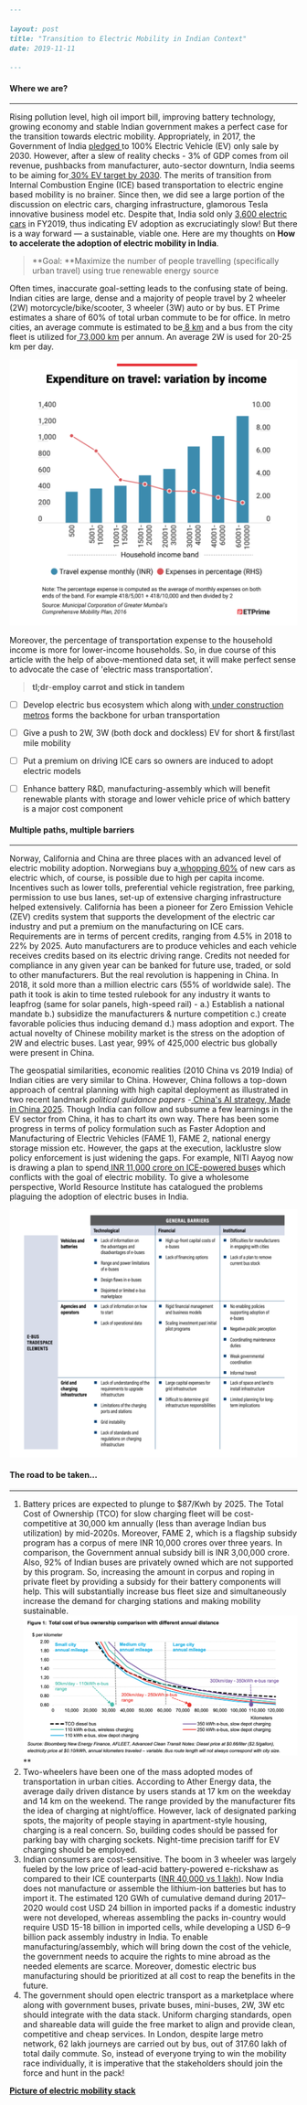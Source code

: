 ```markdown
---

layout: post
title: "Transition to Electric Mobility in Indian Context"
date: 2019-11-11

---
```



#### Where we are?

------

Rising pollution level, high oil import bill, improving battery technology, growing economy and stable Indian government makes a perfect case for the transition towards electric mobility. Appropriately, in 2017, the Government of India [pledged ](https://www.bbc.com/news/world-asia-india-48961525)to 100% Electric Vehicle (EV) only sale by 2030. However, after a slew of reality checks - 3% of GDP comes from oil revenue, pushbacks from manufacturer, auto-sector downturn, India seems to be aiming for[ 30% EV target by 2030](https://www.financialexpress.com/auto/car-news/government-finally-wakes-up-sets-a-realistic-goal-of-30-electric-vehicles-by-2030-from-existing-100-target/1091075/). The merits of transition from Internal Combustion Engine (ICE) based transportation to electric engine based mobility is no brainer. Since then, we did see a large portion of the discussion on electric cars, charging infrastructure, glamorous Tesla innovative business model etc. Despite that, India sold only [3,600 electric cars](https://www.autocarindia.com/car-news/ev-sales-in-india-cross-75-lakh-mark-in-fy2019-412542) in FY2019, thus indicating EV adoption as excruciatingly slow! But there is a way forward — a sustainable, viable one. Here are my thoughts on **How to accelerate the adoption of electric mobility in India**.



> **Goal: **Maximize the number of people travelling (specifically urban travel) using true renewable energy source



Often times, inaccurate goal-setting leads to the confusing state of being. Indian cities are large, dense and a majority of people travel by 2 wheeler (2W) motorcycle/bike/scooter, 3 wheeler (3W) auto or by bus. ET Prime estimates a share of 60% of total urban commute to be for office. In metro cities, an average commute is estimated to be[ 8 km](http://www.wrirosscities.org/sites/default/files/India-Transport-Indicators.pdf) and a bus from the city fleet is utilized for[ 73,000 km](http://www.urbanemissions.info/wp-content/uploads/docs/2014-11-TBS-Delhi-Veh&Pass-Characteristics.pdf) per annum. An average 2W is used for 20-25 km per day.

![transpo_expense](/image/EV/transport_expense.png#center_lrect)

Moreover, the percentage of transportation expense to the household income is more for lower-income households. So, in due course of this article with the help of above-mentioned data set, it will make perfect sense to advocate the case of 'electric mass transportation'.



> **tl;dr**-**employ carrot and stick in tandem**

- [ ] Develop electric bus ecosystem which along with[ under construction metros](https://economictimes.indiatimes.com/industry/transportation/railways/15-more-cities-will-soon-have-metro-network-union-minister-puri/articleshow/66419131.cms?from=mdr) forms the backbone for urban transportation
- [ ] Give a push to 2W, 3W (both dock and dockless) EV for short & first/last mile mobility
- [ ] Put a premium on driving ICE cars so owners are induced to adopt electric models
- [ ] Enhance battery R&D, manufacturing-assembly which will benefit renewable plants with storage and lower vehicle price of which battery is a major cost component



#### Multiple paths, multiple barriers

------

Norway, California and China are three places with an advanced level of electric mobility adoption. Norwegians buy a[ whopping 60%](https://www.forbes.com/sites/davidnikel/2019/06/18/electric-cars-why-little-norway-leads-the-world-in-ev-usage/#9540a8113e35) of new cars as electric which, of course, is possible due to high per capita income. Incentives such as lower tolls, preferential vehicle registration, free parking, permission to use bus lanes, set-up of extensive charging infrastructure helped extensively. California has been a pioneer for Zero Emission Vehicle (ZEV) credits system that supports the development of the electric car industry and put a premium on the manufacturing on ICE cars. Requirements are in terms of percent credits, ranging from 4.5% in 2018 to 22% by 2025. Auto manufacturers are to produce vehicles and each vehicle receives credits based on its electric driving range. Credits not needed for compliance in any given year can be banked for future use, traded, or sold to other manufacturers. But the real revolution is happening in China. In 2018, it sold more than a million electric cars (55% of worldwide sale). The path it took is akin to time tested rulebook for any industry it wants to leapfrog (same for solar panels, high-speed rail) - a.) Establish a national mandate b.) subsidize the manufacturers & nurture competition c.) create favorable policies thus inducing demand d.) mass adoption and export. The actual novelty of Chinese mobility market is the stress on the adoption of 2W and electric buses. Last year, 99% of 425,000 electric bus globally were present in China.

The geospatial similarities, economic realities (2010 China vs 2019 India) of Indian cities are very similar to China. However, China follows a top-down approach of central planning with high capital deployment as illustrated in two recent landmark *political guidance papers* -[ China's AI strategy](https://www.fhi.ox.ac.uk/wp-content/uploads/Deciphering_Chinas_AI-Dream.pdf),[ Made in China 2025](https://www.uschamber.com/sites/default/files/final_made_in_china_2025_report_full.pdf). Though India can follow and subsume a few learnings in the EV sector from China, it has to chart its own way. There has been some progress in terms of policy formulation such as Faster Adoption and Manufacturing of Electric Vehicles (FAME 1), FAME 2, national energy storage mission etc. However, the gaps at the execution, lacklustre slow policy enforcement is just widening the gaps. For example, NITI Aayog now is drawing a plan to spend[ INR 11,000 crore on ICE-powered buse](https://economictimes.indiatimes.com/industry/auto/auto-news/niti-aayog-draws-rs-11000-crore-plan-for-states-for-buying-buses/articleshow/71882256.cms)s which conflicts with the goal of electric mobility. To give a wholesome perspective, World Resource Institute has catalogued the problems plaguing the adoption of electric buses in India.

![bus_problems](/image/EV/bus_problems.png#center_lsqr)



#### The road to be taken...

***

1. Battery prices are expected to plunge to $87/Kwh by 2025. The Total Cost of Ownership (TCO) for slow charging fleet will be cost-competitive at 30,000 km annually (less than average Indian bus utilization) by mid-2020s. Moreover, FAME 2, which is a flagship subsidy program has a corpus of mere INR 10,000 crores over three years. In comparison, the Government annual subsidy bill is INR 3,00,000 crore. Also, 92% of Indian buses are privately owned which are not supported by this program. So, increasing the amount in corpus and roping in private fleet by providing a subsidy for their battery components will help. This will substantially increase bus fleet size and simultaneously increase the demand for charging stations and making mobility sustainable. ![TCO](/image/EV/TCO.png#center_lrect)**
2. Two-wheelers have been one of the mass adopted modes of transportation in urban cities. According to Ather Energy data, the average daily driven distance by users stands at 17 km on the weekday and 14 km on the weekend. The range provided by the manufacturer fits the idea of charging at night/office. However, lack of designated parking spots, the majority of people staying in apartment-style housing, charging is a real concern. So, building codes should be passed for parking bay with charging sockets. Night-time precision tariff for EV charging should be employed.
3. Indian consumers are cost-sensitive. The boom in 3 wheeler was largely fueled by the low price of lead-acid battery-powered e-rickshaw as compared to their ICE counterparts ([INR 40,000 vs 1 lakh](https://economictimes.indiatimes.com/industry/auto/auto-news/unorganised-players-with-cost-edge-lead-the-e-rickshaw-race/articleshow/71788181.cms)). Now India does not manufacture or assemble the lithium-ion batteries but has to import it. The estimated 120 GWh of cumulative demand during 2017–2020 would cost USD 24 billion in imported packs if a domestic industry were not developed, whereas assembling the packs in-country would require USD 15-18 billion in imported cells, while developing a USD 6–9 billion pack assembly industry in India. To enable manufacturing/assembly, which will bring down the cost of the vehicle, the government needs to acquire the rights to mine abroad as the needed elements are scarce. Moreover, domestic electric bus manufacturing should be prioritized at all cost to reap the benefits in the future. 
4. The government should open electric transport as a marketplace where along with government buses, private buses, mini-buses, 2W, 3W etc should integrate with the data stack. Uniform charging standards, open and shareable data will guide the free market to align and provide clean, competitive and cheap services. In London, despite large metro network, 62 lakh journeys are carried out by bus, out of 317.60 lakh of total daily commute. So, instead of everyone trying to win the mobility race individually, it is imperative that the stakeholders should join the force and hunt in the pack!

**<u>Picture of electric mobility stack</u>**